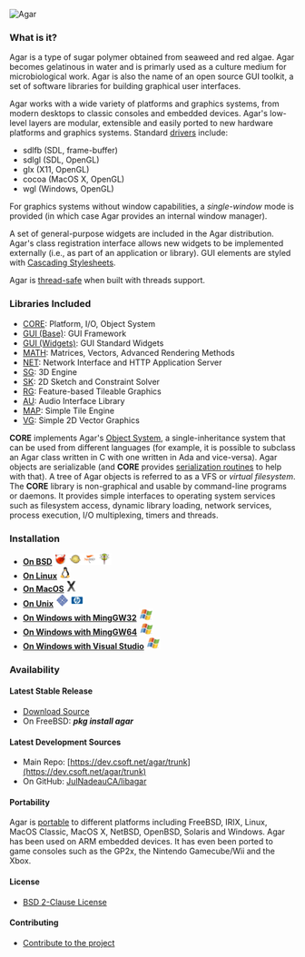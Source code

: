 ![Agar](mk/agar-logo.png)

### What is it?

Agar is a type of sugar polymer obtained from seaweed and red algae. Agar
becomes gelatinous in water and is primarly used as a culture medium for
microbiological work. Agar is also the name of an open source GUI toolkit,
a set of software libraries for building graphical user interfaces.

Agar works with a wide variety of platforms and graphics systems, from
modern desktops to classic consoles and embedded devices. Agar's low-level
layers are modular, extensible and easily ported to new hardware platforms
and graphics systems. Standard [drivers](http://libagar.org/man3/AG_Driver)
include:

* sdlfb (SDL, frame-buffer)
* sdlgl (SDL, OpenGL)
* glx (X11, OpenGL)
* cocoa (MacOS X, OpenGL)
* wgl (Windows, OpenGL)

For graphics systems without window capabilities, a _single-window_ mode
is provided (in which case Agar provides an internal window manager).

A set of general-purpose widgets are included in the Agar distribution.
Agar's class registration interface allows new widgets to be implemented
externally (i.e., as part of an application or library). GUI elements are
styled with [Cascading Stylesheets](http://libagar.org/man3/AG_StyleSheet).

Agar is [thread-safe](http://libagar.org/man3/AG_Threads) when built with
threads support.

### Libraries Included

* [CORE](http://libagar.org/man3/AG_Intro#AGAR-CORE):
  Platform, I/O, Object System
* [GUI (Base)](http://libagar.org/man3/AG_Intro#AGAR-GUI:_BASE_SYSTEM):
  GUI Framework
* [GUI (Widgets)](http://libagar.org/man3/AG_Intro#AGAR-GUI:_STANDARD_WIDGETS):
  GUI Standard Widgets
* [MATH](http://libagar.org/man3/AG_Intro#AGAR-MATH):
  Matrices, Vectors, Advanced Rendering Methods
* [NET](http://libagar.org/man3/AG_Intro#AGAR-NET):
  Network Interface and HTTP Application Server
* [SG](http://libagar.org/man3/AG_Intro#AGAR-SG):
  3D Engine
* [SK](http://libagar.org/man3/AG_Intro#AGAR-SK):
  2D Sketch and Constraint Solver
* [RG](http://libagar.org/man3/AG_Intro#AGAR-RG):
  Feature-based Tileable Graphics
* [AU](http://libagar.org/man3/AG_Intro#AGAR-AU):
  Audio Interface Library
* [MAP](http://libagar.org/man3/AG_Intro#AGAR-MAP):
  Simple Tile Engine
* [VG](http://libagar.org/man3/AG_Intro#AGAR-VG):
  Simple 2D Vector Graphics

**CORE** implements Agar's [Object System](http://libagar.org/man3/AG_Object),
a single-inheritance system that can be used from different languages (for
example, it is possible to subclass an Agar class written in C with one
written in Ada and vice-versa). Agar objects are serializable (and **CORE**
provides [serialization routines](http://libagar.org/man3/AG_DataSource)
to help with that). A tree of Agar objects is referred to as a VFS or
_virtual filesystem_. The **CORE** library is non-graphical and usable by
command-line programs or daemons. It provides simple interfaces to operating
system services such as filesystem access, dynamic library loading, network
services, process execution, I/O multiplexing, timers and threads.

### Installation

* **[On BSD](http://libagar.org/docs/inst/bsd.html)**
  ![BSD](img/bsd.png)
* **[On Linux](http://libagar.org/docs/inst/linux.html)**
  ![BSD](img/linux.png)
* **[On MacOS](http://libagar.org/docs/inst/osx.html)**
  ![BSD](img/osx.png)
* **[On Unix](http://libagar.org/docs/inst/unix.html)**
  ![BSD](img/sunhp.png)
* **[On Windows with MingGW32](http://libagar.org/docs/inst/win-mingw.html)**
  ![BSD](img/win.png)
* **[On Windows with MingGW64](http://libagar.org/docs/inst/win-mingw64.html)**
  ![BSD](img/win.png)
* **[On Windows with Visual Studio](http://libagar.org/docs/inst/win-vs.html)**
  ![BSD](img/win.png)

### Availability

#### Latest Stable Release

* [Download Source](http://libagar.org/download.html#stable)
* On FreeBSD: ***pkg install agar***

#### Latest Development Sources

* Main Repo: [https://dev.csoft.net/agar/trunk](https://dev.csoft.net/agar/trunk)
* On GitHub: [JulNadeauCA/libagar](https://github.com/JulNadeauCA/libagar)

#### Portability

Agar is [portable](http://libagar.org/portable.html) to different platforms
including FreeBSD, IRIX, Linux, MacOS Classic, MacOS X, NetBSD, OpenBSD,
Solaris and Windows. Agar has been used on ARM embedded devices. It has even
been ported to game consoles such as the GP2x, the Nintendo Gamecube/Wii and
the Xbox.

#### License

* [BSD 2-Clause License](http://libagar.org/license.html)

#### Contributing

* [Contribute to the project](http://libagar.org/contribute.html)

